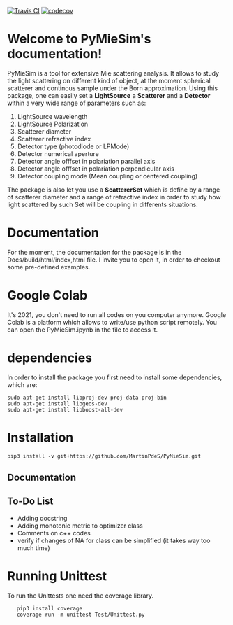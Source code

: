 [![Travis CI](https://img.shields.io/travis/com/MartinPdeS/PyMieSim/master?label=Travis%20CI)](https://travis-ci.com/github/numpy/numpy)
[![codecov](https://codecov.io/gh/MartinPdeS/PyMieSim/branch/master/graph/badge.svg)](https://codecov.io/gh/MartinPdeS/PyMieSim)



Welcome to PyMieSim's documentation!
====================================

PyMieSim is a tool for extensive Mie scattering analysis. It allows to study the light scattering
on different kind of object, at the moment spherical scatterer and continous sample under the Born approximation.
Using this package, one can easily set a **LightSource** a **Scatterer** and a **Detector** within a very wide range of parameters such as:
<ol>
<li>LightSource wavelength</li>
<li>LightSource Polarization</li>
<li>Scatterer diameter</li>
<li>Scatterer refractive index</li>
<li>Detector type (photodiode or LPMode)</li>
<li>Detector numerical aperture</li>
<li>Detector angle offfset in polariation parallel axis</li>
<li>Detector angle offfset in polariation perpendicular axis</li>
<li>Detector coupling mode (Mean coupling or centered coupling)</li>
</ol>


The package is also let you use a **ScattererSet** which is define by a range of scatterer diameter and a range of refractive index
in order to study how light scattered by such Set will be coupling in differents situations.


Documentation
=============
For the moment, the documentation for the package is in the Docs/build/html/index,html file.
I invite you to open it, in order to checkout some pre-defined examples.


Google Colab
============
It's 2021, you don't need to run all codes on you computer anymore. Google Colab is a platform which allows to write/use python script remotely.
You can open the PyMieSim.ipynb in the file to access it.


dependencies
============
In order to install the package you first need to install some dependencies, which are:
```console
sudo apt-get install libproj-dev proj-data proj-bin  
sudo apt-get install libgeos-dev
sudo apt-get install libboost-all-dev
```

Installation
============
```console
pip3 install -v git+https://github.com/MartinPdeS/PyMieSim.git
```

## Documentation

To-Do List
----------

- Adding docstring
- Adding monotonic metric to optimizer class
- Comments on c++ codes
- verify if changes of NA for <LPmode> class can be simplified (it takes way too much time)



Running Unittest
================

To run the Unittests one need the coverage library.

```console
   pip3 install coverage
   coverage run -m unittest Test/Unittest.py
```
